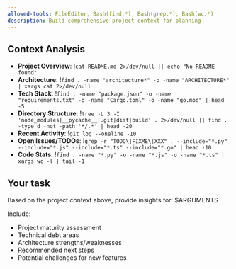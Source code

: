 ```yaml
---
allowed-tools: FileEditor, Bash(find:*), Bash(grep:*), Bash(wc:*)
description: Build comprehensive project context for planning
---
```


## Context Analysis

- **Project Overview**: !`cat README.md 2>/dev/null || echo "No README found"`
- **Architecture**: !`find . -name "architecture*" -o -name "ARCHITECTURE*" | xargs cat 2>/dev/null`
- **Tech Stack**: !`find . -name "package.json" -o -name "requirements.txt" -o -name "Cargo.toml" -o -name "go.mod" | head -5`
- **Directory Structure**: !`tree -L 3 -I 'node_modules|__pycache__|.git|dist|build' . 2>/dev/null || find . -type d -not -path '*/.*' | head -20`
- **Recent Activity**: !`git log --oneline -10`
- **Open Issues/TODOs**: !`grep -r "TODO\|FIXME\|XXX" . --include="*.py" --include="*.js" --include="*.ts" --include="*.go" | head -10`
- **Code Stats**: !`find . -name "*.py" -o -name "*.js" -o -name "*.ts" | xargs wc -l | tail -1`

## Your task

Based on the project context above, provide insights for: $ARGUMENTS

Include:

- Project maturity assessment
- Technical debt areas
- Architecture strengths/weaknesses
- Recommended next steps
- Potential challenges for new features
